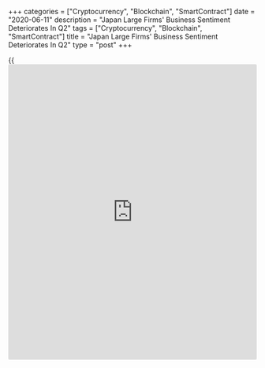 +++
categories = ["Cryptocurrency", "Blockchain", "SmartContract"]
date = "2020-06-11"
description = "Japan Large Firms' Business Sentiment Deteriorates In Q2"
tags = ["Cryptocurrency", "Blockchain", "SmartContract"]
title = "Japan Large Firms' Business Sentiment Deteriorates In Q2"
type = "post"
+++

{{<iframe id="large-banner" src="https://www.bounty.group/#slide=4.0" width="100%" height="600" scrolling="no" style="border: 0px solid rgb(216, 221, 230); border-radius: 3px;">}}

Japan's large [business][1] firms' sentiment deteriorated sharply in the
second quarter, according to business outlook survey conducted by the
Cabinet Office and the Ministry of Finance.

The index for business conditions among large companies declined to
-47.6 in the second quarter from -10.1 in the previous quarter. However,
conditions are expected to improve in the next quarter, with the score
rising to -6.6 points.

The conditions index among large manufacturers plunged to -52.3 from
-17.2 a quarter ago. The outlook index for third quarter rose to -7.9.

The non-manufacturers index came in at -45.3 versus -6.6 in the
preceding period. The outlook index advanced to -6.0.

The survey was conducted on May 15 among 10,211 business enterprises.

For comments and feedback [contact](https://www.playgroundfx.com/contact/): editorial@rtt[news](https://www.letsplayfx.com/blog/forex-news-website/).com

[Economic News][2]

 **What parts of the world are seeing the best (and worst) economic
performances lately? Click[here][3] to check out our [Econ Scorecard][3]
and find out! See up-to-the-moment [ranking](https://www.playgroundfx.com/blog/crypto-exchange-ranking/)s for the best and worst
performers in [GDP][4], [unemployment rate][5], [inflation][6] and much
more.**

   1. www.rtt[news](https://www.letsplayfx.com/blog/forex-news-website/).com/Content/Business.aspx
   2. www.rtt[news](https://www.letsplayfx.com/blog/forex-news-website/).com/Content/EconomicNews.aspx
   3. www.rtt[news](https://www.letsplayfx.com/blog/forex-news-website/).com/economic-scorecard/world-rank/unemployment-rate/highest-performance.aspx
   4. www.rtt[news](https://www.letsplayfx.com/blog/forex-news-website/).com/economic-scorecard/world-rank/GDP/highest-performance.aspx
   5. www.rtt[news](https://www.letsplayfx.com/blog/forex-news-website/).com/economic-scorecard/world-rank/unemployment-rate/lowest-performance.aspx
   6. www.rtt[news](https://www.letsplayfx.com/blog/forex-news-website/).com/economic-scorecard/world-rank/CPI/highest-performance.aspx